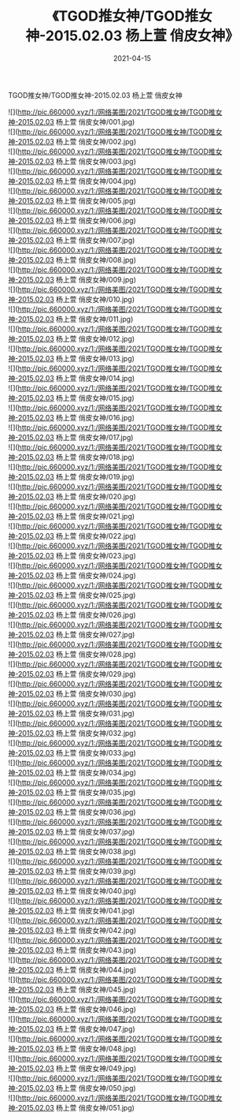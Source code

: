 ﻿---
layout: post
title:  《TGOD推女神/TGOD推女神-2015.02.03 杨上萱 俏皮女神》
date:   2021-04-15
img: http://pic.660000.xyz/1:/网络美图/2021/TGOD推女神/TGOD推女神-2015.02.03 杨上萱 俏皮女神/000.jpg
categories: [美女, 清纯, 唯美]
---

TGOD推女神/TGOD推女神-2015.02.03 杨上萱 俏皮女神

 ![](http://pic.660000.xyz/1:/网络美图/2021/TGOD推女神/TGOD推女神-2015.02.03 杨上萱 俏皮女神/001.jpg) <br>![](http://pic.660000.xyz/1:/网络美图/2021/TGOD推女神/TGOD推女神-2015.02.03 杨上萱 俏皮女神/002.jpg) <br>![](http://pic.660000.xyz/1:/网络美图/2021/TGOD推女神/TGOD推女神-2015.02.03 杨上萱 俏皮女神/003.jpg) <br>![](http://pic.660000.xyz/1:/网络美图/2021/TGOD推女神/TGOD推女神-2015.02.03 杨上萱 俏皮女神/004.jpg) <br>![](http://pic.660000.xyz/1:/网络美图/2021/TGOD推女神/TGOD推女神-2015.02.03 杨上萱 俏皮女神/005.jpg) <br>![](http://pic.660000.xyz/1:/网络美图/2021/TGOD推女神/TGOD推女神-2015.02.03 杨上萱 俏皮女神/006.jpg) <br>![](http://pic.660000.xyz/1:/网络美图/2021/TGOD推女神/TGOD推女神-2015.02.03 杨上萱 俏皮女神/007.jpg) <br>![](http://pic.660000.xyz/1:/网络美图/2021/TGOD推女神/TGOD推女神-2015.02.03 杨上萱 俏皮女神/008.jpg) <br>![](http://pic.660000.xyz/1:/网络美图/2021/TGOD推女神/TGOD推女神-2015.02.03 杨上萱 俏皮女神/009.jpg) <br>![](http://pic.660000.xyz/1:/网络美图/2021/TGOD推女神/TGOD推女神-2015.02.03 杨上萱 俏皮女神/010.jpg) <br>![](http://pic.660000.xyz/1:/网络美图/2021/TGOD推女神/TGOD推女神-2015.02.03 杨上萱 俏皮女神/011.jpg) <br>![](http://pic.660000.xyz/1:/网络美图/2021/TGOD推女神/TGOD推女神-2015.02.03 杨上萱 俏皮女神/012.jpg) <br>![](http://pic.660000.xyz/1:/网络美图/2021/TGOD推女神/TGOD推女神-2015.02.03 杨上萱 俏皮女神/013.jpg) <br>![](http://pic.660000.xyz/1:/网络美图/2021/TGOD推女神/TGOD推女神-2015.02.03 杨上萱 俏皮女神/014.jpg) <br>![](http://pic.660000.xyz/1:/网络美图/2021/TGOD推女神/TGOD推女神-2015.02.03 杨上萱 俏皮女神/015.jpg) <br>![](http://pic.660000.xyz/1:/网络美图/2021/TGOD推女神/TGOD推女神-2015.02.03 杨上萱 俏皮女神/016.jpg) <br>![](http://pic.660000.xyz/1:/网络美图/2021/TGOD推女神/TGOD推女神-2015.02.03 杨上萱 俏皮女神/017.jpg) <br>![](http://pic.660000.xyz/1:/网络美图/2021/TGOD推女神/TGOD推女神-2015.02.03 杨上萱 俏皮女神/018.jpg) <br>![](http://pic.660000.xyz/1:/网络美图/2021/TGOD推女神/TGOD推女神-2015.02.03 杨上萱 俏皮女神/019.jpg) <br>![](http://pic.660000.xyz/1:/网络美图/2021/TGOD推女神/TGOD推女神-2015.02.03 杨上萱 俏皮女神/020.jpg) <br>![](http://pic.660000.xyz/1:/网络美图/2021/TGOD推女神/TGOD推女神-2015.02.03 杨上萱 俏皮女神/021.jpg) <br>![](http://pic.660000.xyz/1:/网络美图/2021/TGOD推女神/TGOD推女神-2015.02.03 杨上萱 俏皮女神/022.jpg) <br>![](http://pic.660000.xyz/1:/网络美图/2021/TGOD推女神/TGOD推女神-2015.02.03 杨上萱 俏皮女神/023.jpg) <br>![](http://pic.660000.xyz/1:/网络美图/2021/TGOD推女神/TGOD推女神-2015.02.03 杨上萱 俏皮女神/024.jpg) <br>![](http://pic.660000.xyz/1:/网络美图/2021/TGOD推女神/TGOD推女神-2015.02.03 杨上萱 俏皮女神/025.jpg) <br>![](http://pic.660000.xyz/1:/网络美图/2021/TGOD推女神/TGOD推女神-2015.02.03 杨上萱 俏皮女神/026.jpg) <br>![](http://pic.660000.xyz/1:/网络美图/2021/TGOD推女神/TGOD推女神-2015.02.03 杨上萱 俏皮女神/027.jpg) <br>![](http://pic.660000.xyz/1:/网络美图/2021/TGOD推女神/TGOD推女神-2015.02.03 杨上萱 俏皮女神/028.jpg) <br>![](http://pic.660000.xyz/1:/网络美图/2021/TGOD推女神/TGOD推女神-2015.02.03 杨上萱 俏皮女神/029.jpg) <br>![](http://pic.660000.xyz/1:/网络美图/2021/TGOD推女神/TGOD推女神-2015.02.03 杨上萱 俏皮女神/030.jpg) <br>![](http://pic.660000.xyz/1:/网络美图/2021/TGOD推女神/TGOD推女神-2015.02.03 杨上萱 俏皮女神/031.jpg) <br>![](http://pic.660000.xyz/1:/网络美图/2021/TGOD推女神/TGOD推女神-2015.02.03 杨上萱 俏皮女神/032.jpg) <br>![](http://pic.660000.xyz/1:/网络美图/2021/TGOD推女神/TGOD推女神-2015.02.03 杨上萱 俏皮女神/033.jpg) <br>![](http://pic.660000.xyz/1:/网络美图/2021/TGOD推女神/TGOD推女神-2015.02.03 杨上萱 俏皮女神/034.jpg) <br>![](http://pic.660000.xyz/1:/网络美图/2021/TGOD推女神/TGOD推女神-2015.02.03 杨上萱 俏皮女神/035.jpg) <br>![](http://pic.660000.xyz/1:/网络美图/2021/TGOD推女神/TGOD推女神-2015.02.03 杨上萱 俏皮女神/036.jpg) <br>![](http://pic.660000.xyz/1:/网络美图/2021/TGOD推女神/TGOD推女神-2015.02.03 杨上萱 俏皮女神/037.jpg) <br>![](http://pic.660000.xyz/1:/网络美图/2021/TGOD推女神/TGOD推女神-2015.02.03 杨上萱 俏皮女神/038.jpg) <br>![](http://pic.660000.xyz/1:/网络美图/2021/TGOD推女神/TGOD推女神-2015.02.03 杨上萱 俏皮女神/039.jpg) <br>![](http://pic.660000.xyz/1:/网络美图/2021/TGOD推女神/TGOD推女神-2015.02.03 杨上萱 俏皮女神/040.jpg) <br>![](http://pic.660000.xyz/1:/网络美图/2021/TGOD推女神/TGOD推女神-2015.02.03 杨上萱 俏皮女神/041.jpg) <br>![](http://pic.660000.xyz/1:/网络美图/2021/TGOD推女神/TGOD推女神-2015.02.03 杨上萱 俏皮女神/042.jpg) <br>![](http://pic.660000.xyz/1:/网络美图/2021/TGOD推女神/TGOD推女神-2015.02.03 杨上萱 俏皮女神/043.jpg) <br>![](http://pic.660000.xyz/1:/网络美图/2021/TGOD推女神/TGOD推女神-2015.02.03 杨上萱 俏皮女神/044.jpg) <br>![](http://pic.660000.xyz/1:/网络美图/2021/TGOD推女神/TGOD推女神-2015.02.03 杨上萱 俏皮女神/045.jpg) <br>![](http://pic.660000.xyz/1:/网络美图/2021/TGOD推女神/TGOD推女神-2015.02.03 杨上萱 俏皮女神/046.jpg) <br>![](http://pic.660000.xyz/1:/网络美图/2021/TGOD推女神/TGOD推女神-2015.02.03 杨上萱 俏皮女神/047.jpg) <br>![](http://pic.660000.xyz/1:/网络美图/2021/TGOD推女神/TGOD推女神-2015.02.03 杨上萱 俏皮女神/048.jpg) <br>![](http://pic.660000.xyz/1:/网络美图/2021/TGOD推女神/TGOD推女神-2015.02.03 杨上萱 俏皮女神/049.jpg) <br>![](http://pic.660000.xyz/1:/网络美图/2021/TGOD推女神/TGOD推女神-2015.02.03 杨上萱 俏皮女神/050.jpg) <br>![](http://pic.660000.xyz/1:/网络美图/2021/TGOD推女神/TGOD推女神-2015.02.03 杨上萱 俏皮女神/051.jpg) <br>